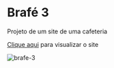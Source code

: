 # Brafé 3

Projeto de um site de uma cafeteria

[Clique aqui](https://tiagocostafx.github.io/brafe-3/) para visualizar o site

![brafe-3](https://user-images.githubusercontent.com/20157252/66535191-2a57ef00-eaef-11e9-872c-05faf4500590.jpg)
